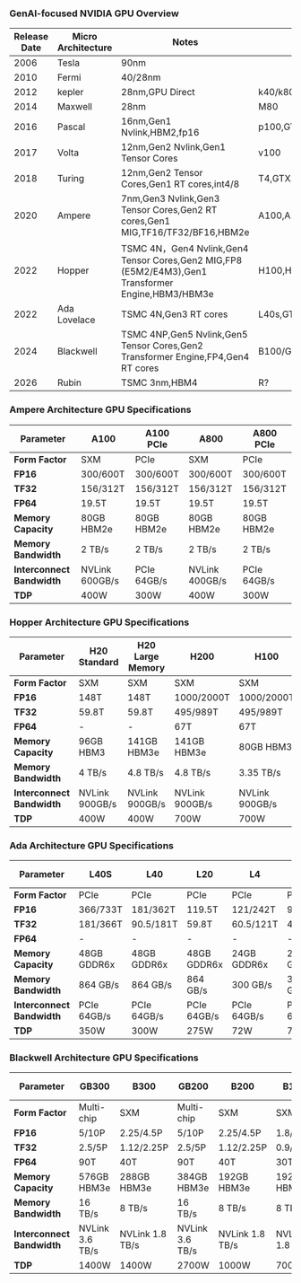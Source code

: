 ### GenAI-focused NVIDIA GPU Overview

| Release Date | Micro Architecture | Notes | Key Models|
|-------|---------|---------|---------|
| 2006 | Tesla | 90nm |  |
| 2010 | Fermi | 40/28nm |  |
| 2012 | kepler | 28nm,GPU Direct  | k40/k80 |
| 2014 | Maxwell | 28nm | M80 |
| 2016 | Pascal | 16nm,Gen1 Nvlink,HBM2,fp16 | p100,GTX1080ti |
| 2017 | Volta | 12nm,Gen2 Nvlink,Gen1 Tensor Cores| v100 |
| 2018 | Turing |12nm,Gen2 Tensor Cores,Gen1 RT cores,int4/8 | T4,GTX2090 |
| 2020 | Ampere |7nm,Gen3 Nvlink,Gen3 Tensor Cores,Gen2 RT cores,Gen1 MIG,TF16/TF32/BF16,HBM2e| A100,A10,GTX3090 |
| 2022 | Hopper|TSMC 4N，Gen4 Nvlink,Gen4 Tensor Cores,Gen2 MIG,FP8 (E5M2/E4M3),Gen1 Transformer Engine,HBM3/HBM3e | H100,H20 |
| 2022 | Ada Lovelace|TSMC 4N,Gen3 RT cores| L40s,GTX4090 |
| 2024 | Blackwell| TSMC 4NP,Gen5 Nvlink,Gen5 Tensor Cores,Gen2 Transformer Engine,FP4,Gen4 RT cores| B100/GH200/GB200,GTX5090 |
| 2026 | Rubin|TSMC 3nm,HBM4| R? |


### Ampere Architecture GPU Specifications

| Parameter | A100 | A100 PCIe | A800 | A800 PCIe |
|-----------|------|-----------|------|-----------|
| **Form Factor** | SXM | PCIe | SXM | PCIe |
| **FP16** | 300/600T | 300/600T | 300/600T | 300/600T |
| **TF32** | 156/312T | 156/312T | 156/312T | 156/312T |
| **FP64** | 19.5T | 19.5T | 19.5T | 19.5T |
| **Memory Capacity** | 80GB HBM2e | 80GB HBM2e | 80GB HBM2e | 80GB HBM2e |
| **Memory Bandwidth** | 2 TB/s | 2 TB/s | 2 TB/s | 2 TB/s |
| **Interconnect Bandwidth** | NVLink 600GB/s | PCIe 64GB/s | NVLink 400GB/s | PCIe 64GB/s |
| **TDP** | 400W | 300W | 400W | 300W |


### Hopper Architecture GPU Specifications

| Parameter | H20 Standard | H20 Large Memory | H200 | H100 | H100 PCIe | H800 | H800 PCIe |
|-----------|--------------|------------------|------|------|-----------|------|-----------|
| **Form Factor** | SXM | SXM | SXM | SXM | PCIe | SXM | PCIe |
| **FP16** | 148T | 148T | 1000/2000T | 1000/2000T | 800/1600T | 1000/2000T | 800/1600T |
| **TF32** | 59.8T | 59.8T | 495/989T | 495/989T | 378/756T | 495/989T | 378/756T |
| **FP64** | - | - | 67T | 67T | 51T | 1000T | 800T |
| **Memory Capacity** | 96GB HBM3 | 141GB HBM3e | 141GB HBM3e | 80GB HBM3 | 80GB HBM3 | 80GB HBM3 | 80GB HBM3 |
| **Memory Bandwidth** | 4 TB/s | 4.8 TB/s | 4.8 TB/s | 3.35 TB/s | 2 TB/s | 3.35 TB/s | 2 TB/s |
| **Interconnect Bandwidth** | NVLink 900GB/s | NVLink 900GB/s | NVLink 900GB/s | NVLink 900GB/s | PCIe 128GB/s | NVLink 400GB/s | PCIe 128GB/s |
| **TDP** | 400W | 400W | 700W | 700W | 350W | 700W | 350W |

### Ada Architecture GPU Specifications

| Parameter | L40S | L40 | L20 | L4 | L2 | RTX 4090 | RTX 4090D |
|-----------|------|-----|-----|----|----|----------|-----------|
| **Form Factor** | PCIe | PCIe | PCIe | PCIe | PCIe | PCIe | PCIe |
| **FP16** | 366/733T | 181/362T | 119.5T | 121/242T | 96.5T | 165/330T | 147/294T |
| **TF32** | 181/366T | 90.5/181T | 59.8T | 60.5/121T | 48.3T | 82.6/165.2T | 73.5/147T |
| **FP64** | - | - | - | - | - | - | - |
| **Memory Capacity** | 48GB GDDR6x | 48GB GDDR6x | 48GB GDDR6x | 24GB GDDR6x | 24GB GDDR6x | 24GB GDDR6x | 24GB GDDR6x |
| **Memory Bandwidth** | 864 GB/s | 864 GB/s | 864 GB/s | 300 GB/s | 300 GB/s | 1 TB/s | 1 TB/s |
| **Interconnect Bandwidth** | PCIe 64GB/s | PCIe 64GB/s | PCIe 64GB/s | PCIe 64GB/s | PCIe 64GB/s | PCIe 64GB/s | PCIe 64GB/s |
| **TDP** | 350W | 300W | 275W | 72W | 72W | 450W | 425W |


### Blackwell Architecture GPU Specifications

| Parameter | GB300 | B300 | GB200 | B200 | B100 | RTX 5090 | 5090D |
|-----------|-------|------|-------|------|------|----------|-------|
| **Form Factor** | Multi-chip | SXM | Multi-chip | SXM | SXM | PCIe 5.0 | PCIe 5.0 |
| **FP16** | 5/10P | 2.25/4.5P | 5/10P| 2.25/4.5P| 1.8/3.5P | 210/420T | 150/297T |
| **TF32** | 2.5/5P| 1.12/2.25P | 2.5/5P| 1.12/2.25P| 0.9/1.8P | 1.25/32P | 1/16P |
| **FP64** | 90T | 40T | 90T | 40T | 30T | - | - |
| **Memory Capacity** | 576GB HBM3e | 288GB HBM3e | 384GB HBM3e | 192GB HBM3e | 192GB HBM3e | 32GB GDDR7 | 32GB GDDR7 |
| **Memory Bandwidth** | 16 TB/s | 8 TB/s | 16 TB/s | 8 TB/s | 8 TB/s | 1.8 TB/s | 1.8 TB/s |
| **Interconnect Bandwidth** | NVLink 3.6 TB/s | NVLink 1.8 TB/s | NVLink 3.6 TB/s | NVLink 1.8 TB/s | NVLink 1.8 TB/s | PCIe 128GB/s | PCIe 128GB/s |
| **TDP** | 1400W | 1400W | 2700W | 1000W | 700W | 575W | 575W |

